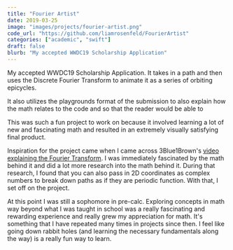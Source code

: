 ```yaml
---
title: "Fourier Artist"
date: 2019-03-25
image: "images/projects/fourier-artist.png"
code_url: "https://github.com/liamrosenfeld/FourierArtist"
categories: ["academic", "swift"]
draft: false
blurb: "My accepted WWDC19 Scholarship Application"
---
```


My accepted WWDC19 Scholarship Application. It takes in a path and then uses the Discrete Fourier Transform to animate it as a series of orbiting epicycles. 

It also utilizes the playgrounds format of the submission to also explain how the math relates to the code and so that the reader would be able to 

This was such a fun project to work on because it involved learning a lot of new and fascinating math and resulted in an extremely visually satisfying final product.

Inspiration for the project came when I came across 3Blue1Brown's [video explaining the Fourier Transform](https://youtu.be/spUNpyF58BY). I was immediately fascinated by the math behind it and did a lot more research into the math behind it. During that research, I found that you can also pass in 2D coordinates as complex numbers to break down paths as if they are periodic function. With that, I set off on the project.

At this point I was still a sophomore in pre-calc. Exploring concepts in math way beyond what I was taught in school was a really fascinating and rewarding experience and really grew my appreciation for math. It's something that I have repeated many times in projects since then. I feel like going down rabbit holes (and learning the necessary fundamentals along the way) is a really fun way to learn.
